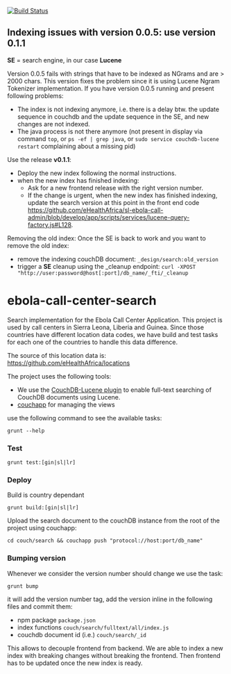 [![Build Status](https://travis-ci.org/eHealthAfrica/ebola-call-center-search.svg?branch=sprintly%2Fitem%2F724)](https://travis-ci.org/eHealthAfrica/ebola-call-center-search)

## Indexing issues with version 0.0.5: use version 0.1.1

**SE** = search engine, in our case **Lucene**

Version 0.0.5 fails with strings that have to be indexed as NGrams and are > 2000 chars.
This version fixes the problem since it is using Lucene Ngram Tokenizer implementation.
If you have version 0.0.5 running and present following problems:
- The index is not indexing anymore, i.e. there is a delay btw. the update sequence in couchdb and the update sequence in the SE, and new changes are not indexed.
- The java process is not there anymore (not present in display via command `top`, or `ps -ef | grep java`,  or `sudo service couchdb-lucene restart` complaining about a missing pid)

Use the release **v0.1.1**:
- Deploy the new index following the normal instructions.
- when the new index has finished indexing:
    - Ask for a new frontend release with the right version number.
    - If the change is urgent, when the new index has finished indexing, update the search version at this point in the front end code https://github.com/eHealthAfrica/sl-ebola-call-admin/blob/develop/app/scripts/services/lucene-query-factory.js#L128.

Removing the old index:
Once the SE is back to work and you want to remove the old index:
- remove the indexing couchDB document:  `_design/search:old_version`
- trigger a **SE** cleanup using the _cleanup endpoint: `curl -XPOST "http://user:password@host[:port]/db_name/_fti/_cleanup`

ebola-call-center-search
========================

Search implementation for the Ebola Call Center Application.
This project is used by call centers in Sierra Leona, Liberia and Guinea.
Since those countries have different location data codes, we have build and test tasks
for each one of the countries to handle this data difference.

The source of this location data is: https://github.com/eHealthAfrica/locations

The project uses the following tools:

- We use the [CouchDB-Lucene plugin](https://github.com/rnewson/couchdb-lucene) to enable full-text searching of CouchDB documents using Lucene.
- [couchapp]( https://github.com/couchapp/couchapp) for managing the views


use the following command to see the available tasks:

```shell
grunt --help
```

### Test

```shell
grunt test:[gin|sl|lr]
```

### Deploy

Build is country dependant

```shell
grunt build:[gin|sl|lr]
```

Upload the search document to the couchDB instance
from the root of the project using couchapp:

```shell
cd couch/search && couchapp push "protocol://host:port/db_name"
```

### Bumping version

Whenever we consider the version number should change we use the task:

```shell
grunt bump
```

it will add the version number tag, add the version inline in the following files and commit them:
- npm package `package.json`
- index functions `couch/search/fulltext/all/index.js`
- couchdb document id (i.e.) `couch/search/_id`

This allows to decouple frontend from backend. We are able to
index a new index with breaking changes without breaking the frontend.
Then frontend has to be updated once the new index is ready.
